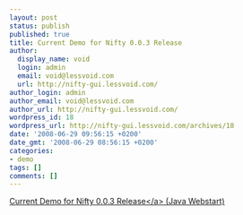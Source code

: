 ```yaml
---
layout: post
status: publish
published: true
title: Current Demo for Nifty 0.0.3 Release
author:
  display_name: void
  login: admin
  email: void@lessvoid.com
  url: http://nifty-gui.lessvoid.com/
author_login: admin
author_email: void@lessvoid.com
author_url: http://nifty-gui.lessvoid.com/
wordpress_id: 18
wordpress_url: http://nifty-gui.lessvoid.com/archives/18
date: '2008-06-29 09:56:15 +0200'
date_gmt: '2008-06-29 08:56:15 +0200'
categories:
- demo
tags: []
comments: []
---
```

<p><a href="http:&#47;&#47;nifty-gui.sourceforge.net&#47;webstart&#47;nifty-examples-0.0.3.jnlp">Current Demo for Nifty 0.0.3 Release<&#47;a> (Java Webstart)</p>
